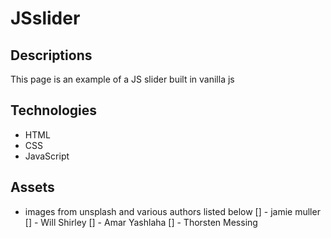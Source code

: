 # JSslider
## Descriptions
This page is an example of a JS slider built in vanilla js 
## Technologies
- HTML
- CSS
- JavaScript
## Assets
- images from unsplash and various authors listed below
[] - jamie muller
[] - Will Shirley
[] - Amar Yashlaha
[] - Thorsten Messing